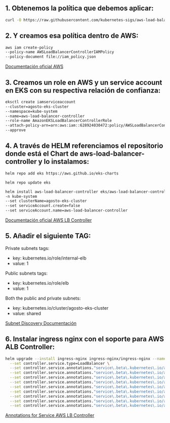 ## 1. Obtenemos la política que debemos aplicar:

```bash
curl -O https://raw.githubusercontent.com/kubernetes-sigs/aws-load-balancer-controller/v2.5.4/docs/install/iam_policy.json
```

## 2. Y creamos esa política dentro de AWS:

```bash
aws iam create-policy
--policy-name AWSLoadBalancerControllerIAMPolicy
--policy-document file://iam_policy.json
```

[Documentación oficial AWS
](https://docs.aws.amazon.com/eks/latest/userguide/aws-load-balancer-controller.html
)
## 3. Creamos un role en AWS y un service account en EKS con su respectiva relación de confianza:

```bash
eksctl create iamserviceaccount
--cluster=agosto-eks-cluster
--namespace=kube-system
--name=aws-load-balancer-controller
--role-name AmazonEKSLoadBalancerControllerRole
--attach-policy-arn=arn:aws:iam::628924030472:policy/AWSLoadBalancerControllerIAMPolicy
--approve
```

## 4. A través de HELM referenciamos el repositorio donde está el Chart de aws-load-balancer-controller y lo instalamos:

```bash
helm repo add eks https://aws.github.io/eks-charts

helm repo update eks

helm install aws-load-balancer-controller eks/aws-load-balancer-controller
-n kube-system
--set clusterName=agosto-eks-cluster
--set serviceAccount.create=false
--set serviceAccount.name=aws-load-balancer-controller
```

[Documentación oficial AWS LB Controller
](https://kubernetes-sigs.github.io/aws-load-balancer-controller/v2.5/deploy/installation/
)
## 5. Añadir el siguiente TAG:

Private subnets tags:

- key: kubernetes.io/role/internal-elb
- value: 1

Public subnets tags:

- key: kubernetes.io/role/elb
- value: 1

Both the public and private subnets:

- key: kubernetes.io/cluster/agosto-eks-cluster
- value: shared

[Subnet Discovery Documentación
](https://kubernetes-sigs.github.io/aws-load-balancer-controller/v2.5/deploy/subnet_discovery/
)
## 6. Instalar ingress nginx con el soporte para AWS ALB Controller:

```bash
helm upgrade --install ingress-nginx ingress-nginx/ingress-nginx --namespace ingress-nginx \
  --set controller.service.type=LoadBalancer \
  --set controller.service.annotations."service\.beta\.kubernetes\.io/aws-load-balancer-name"=apps-ingress \
  --set controller.service.annotations."service\.beta\.kubernetes\.io/aws-load-balancer-type"=nlb \
  --set controller.service.annotations."service\.beta\.kubernetes\.io/aws-load-balancer-backend-protocol"=tcp \
  --set controller.service.annotations."service\.beta\.kubernetes\.io/aws-load-balancer-cross-zone-load-balancing-enabled"=true \
  --set controller.service.annotations."service\.beta\.kubernetes\.io/aws-load-balancer-nlb-target-type"=ip \
  --set controller.service.annotations."service\.beta\.kubernetes\.io/aws-load-balancer-scheme"=internet-facing \
  --set controller.service.annotations."service\.beta\.kubernetes\.io/aws-load-balancer-healthcheck-protocol"=TCP \
  --set controller.service.annotations."service\.beta\.kubernetes\.io/aws-load-balancer-healthcheck-path"=/healthz \
  --set controller.service.annotations."service\.beta\.kubernetes\.io/aws-load-balancer-healthcheck-port"=10254 
```

[Annotations for Service AWS LB Controller
](https://kubernetes-sigs.github.io/aws-load-balancer-controller/v2.5/guide/service/annotations/)
